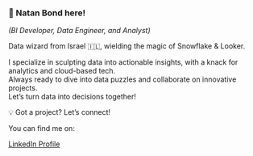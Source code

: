 <h3>🚀 Natan Bond here!</h3>
<p><em>(BI Developer, Data Engineer, and Analyst)</em></p>
<p>Data wizard from Israel 🇮🇱, wielding the magic of Snowflake & Looker.</p>

<p>I specialize in sculpting data into actionable insights, with a knack for analytics and cloud-based tech.<br>
Always ready to dive into data puzzles and collaborate on innovative projects.<br>
Let’s turn data into decisions together!</p>

<p>💡 Got a project? Let’s connect!</p>

<p>You can find me on:</p>
<a href="https://www.linkedin.com/in/natanbond/">LinkedIn Profile</a></p>
